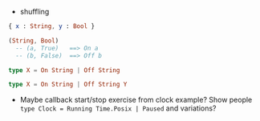 - shuffling

```elm
{ x : String, y : Bool }

(String, Bool)
  -- (a, True)   ==> On a
  -- (b, False)  ==> Off b

type X = On String | Off String

type X = On String | Off String Y
```

- Maybe callback start/stop exercise from clock example? Show people `type Clock = Running Time.Posix | Paused` and variations?
